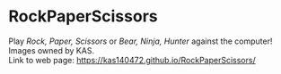 # RockPaperScissors

Play *Rock, Paper, Scissors* or *Bear, Ninja, Hunter* against the computer! <br>
Images owned by KAS. <br>
Link to web page: https://kas140472.github.io/RockPaperScissors/
